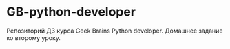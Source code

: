 # GB-python-developer

Репозиторий ДЗ курса Geek Brains Python developer.
Домашнее задание ко второму уроку.
